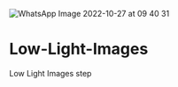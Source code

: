 ![WhatsApp Image 2022-10-27 at 09 40 31](https://user-images.githubusercontent.com/55156159/200155745-44a5ad21-d58a-4cc2-b05c-5189e9684d27.jpeg)
# Low-Light-Images
Low Light Images step

